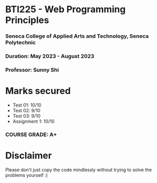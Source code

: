 # BTI225 - Web Programming Principles
### Seneca College of Applied Arts and Technology, Seneca Polytechnic <br />
### Duration: May 2023 - August 2023 <br />
### Professor: Sunny Shi <br />

# Marks secured
- Test 01: 10/10
- Test 02: 9/10
- Test 03: 9/10
- Assignment 1: 10/10


### COURSE GRADE: A+

# Disclaimer
Please don't just copy the code mindlessly without trying to solve the problems yourself :)
